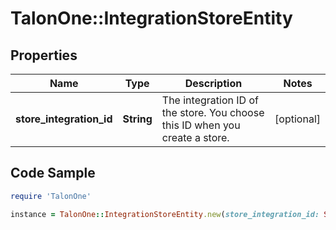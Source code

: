 # TalonOne::IntegrationStoreEntity

## Properties

Name | Type | Description | Notes
------------ | ------------- | ------------- | -------------
**store_integration_id** | **String** | The integration ID of the store. You choose this ID when you create a store. | [optional] 

## Code Sample

```ruby
require 'TalonOne'

instance = TalonOne::IntegrationStoreEntity.new(store_integration_id: STORE-001)
```


